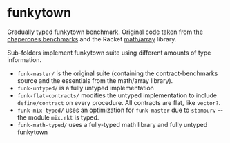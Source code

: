 funkytown
=========

Gradually typed funkytown benchmark.
Original code taken from [the chaperones benchmarks](http://github.com/stamourv/contract-benchmarks) and the Racket [math/array](http://docs.racket-lang.org/math/array.html) library.

Sub-folders implement funkytown suite using different amounts of type information.

- `funk-master/` is the original suite (containing the contract-benchmarks source and the essentials from the math/array library).
- `funk-untyped/` is a fully untyped implementation
- `funk-flat-contracts/` modifies the untyped implementation to include `define/contract` on every procedure. All contracts are flat, like `vector?`.
- `funk-mix-typed/` uses an optimization for `funk-master` due to `stamourv` -- the module `mix.rkt` is typed.
- `funk-math-typed/` uses a fully-typed math library and fully untyped funkytown
